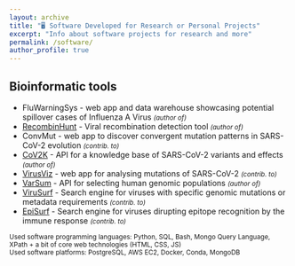 ```yaml
---
layout: archive
title: "🖥️ Software Developed for Research or Personal Projects"
excerpt: "Info about software projects for research and more"
permalink: /software/
author_profile: true
---
```


## Bioinformatic tools 

- FluWarningSys - web app and data warehouse showcasing potential spillover cases of Influenza A Virus <small>*(author of)*</small>
- [RecombinHunt](https://github.com/tomalf2/recombinhunt-cov) - Viral recombination detection tool <small>*(author of)*</small>
- ConvMut - web app to discover convergent mutation patterns in SARS-CoV-2 evolution <small>*(contrib. to)*</small>
- [CoV2K](http://gmql.ue/cov2k/api/) - API for a knowledge base of SARS-CoV-2 variants and effects <small>*(author of)*</small>
- [VirusViz](http://gmql.eu/virusviz) - web app for analysing mutations of SARS-CoV-2 <small>*(contrib. to)*</small>
- [VarSum](http://gmql.eu/popstudy) - API for selecting human genomic populations <small>*(author of)*</small>
- [ViruSurf](http://gmql.eu/virusurf_gisaid) - Search engine for viruses with specific genomic mutations or metadata requirements <small>*(contrib. to)*</small>
- [EpiSurf](http://gmql.eu/episurf_gisaid) - Search engine for viruses dirupting epitope recognition by the immune response <small>*(contrib. to)*</small>

<p>
<small>Used software programming languages: Python, SQL, Bash, Mongo Query Language, XPath + a bit of core web technologies (HTML, CSS, JS)</small><br>
<small>Used software platforms: PostgreSQL, AWS EC2, Docker, Conda, MongoDB</small>
</p>